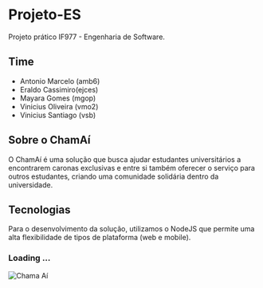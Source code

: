 # Projeto-ES
Projeto prático IF977 - Engenharia de Software.

## Time
- Antonio Marcelo (amb6)
- Eraldo Cassimiro(ejces)
- Mayara Gomes (mgop)
- Vinicius Oliveira (vmo2)
- Vinicius Santiago (vsb)

## Sobre o ChamAí
O ChamAí é uma solução que busca ajudar estudantes universitários a encontrarem caronas exclusivas e entre si também oferecer o serviço para outros estudantes, criando uma comunidade solidária dentro da universidade.

## Tecnologias
Para o desenvolvimento da solução, utilizamos o NodeJS que permite uma alta flexibilidade de tipos de plataforma (web e mobile).


### Loading ... 

![Chama Aí](https://user-images.githubusercontent.com/52223857/143258743-1f08e81f-b69a-40ce-9cbc-69de870f1a57.png)
